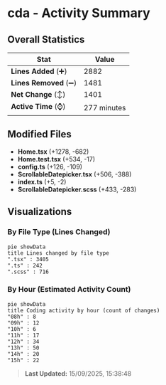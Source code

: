 # cda - Activity Summary 

## Overall Statistics

| Stat                   | Value                                                             |
| ---------------------- | ----------------------------------------------------------------- |
| **Lines Added** (➕)   | 2882                                          |
| **Lines Removed** (➖) | 1481                                        |
| **Net Change** (↕)    | 1401                |
| **Active Time** (⌚)   | 277 minutes |


## Modified Files
- **Home.tsx** (+1278, -682)
- **Home.test.tsx** (+534, -17)
- **config.ts** (+126, -109)
- **ScrollableDatepicker.tsx** (+506, -388)
- **index.ts** (+5, -2)
- **ScrollableDatepicker.scss** (+433, -283)

## Visualizations

### By File Type (Lines Changed)

```mermaid
pie showData
title Lines changed by file type
".tsx" : 3405
".ts" : 242
".scss" : 716
```

### By Hour (Estimated Activity Count)

```mermaid
pie showData
title Coding activity by hour (count of changes)
"08h" : 8
"09h" : 12
"10h" : 6
"11h" : 17
"12h" : 34
"13h" : 50
"14h" : 20
"15h" : 22
```


> **Last Updated:** 15/09/2025, 15:38:48